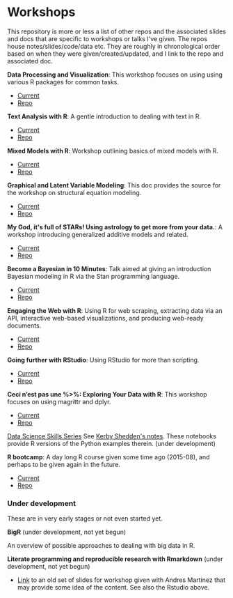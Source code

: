 # Workshops

This repository is more or less a list of other repos and the associated slides and docs that are specific to workshops or talks I've given. The repos house notes/slides/code/data etc. They are roughly in chronological order based on when they were given/created/updated, and I link to the repo and associated doc.


**Data Processing and Visualization**: This workshop focuses on using using various R packages for common tasks.

- [Current](https://m-clark.github.io/data-processing-and-visualization)
- [Repo](https://github.com/m-clark/data-processing-and-visualization)


**Text Analysis with R**: A gentle introduction to dealing with text in R.

- [Current](https://m-clark.github.io/text-analysis-with-R/)  
- [Repo](https://github.com/m-clark/text-analysis-with-R)


**Mixed Models with R**: Workshop outlining basics of mixed models with R.

- [Current](https://m-clark.github.io/mixed-models-with-R/)  
- [Repo](https://github.com/m-clark/mixed-models-with-R)


**Graphical and Latent Variable Modeling**: This doc provides the source for the workshop on structural equation modeling.

- [Current](http://m-clark.github.io/docs/sem/)
- [Repo](https://github.com/m-clark/sem)


**My God, it's full of STARs! Using astrology to get more from your data.**: A workshop introducing generalized additive models and related.

- [Current](http://m-clark.github.io/workshops/stars/)
- [Repo](https://github.com/m-clark/stars)

**Become a Bayesian in 10 Minutes**: Talk aimed at giving an introduction Bayesian modeling in R via the Stan programming language.

- [Current](http://m-clark.github.io/workshops/bayesian/)
- [Repo](https://github.com/m-clark/stanR_workshop)

**Engaging the Web with R**: Using R for web scraping, extracting data via an API, interactive web-based visualizations, and producing web-ready documents.

- [Current](http://m-clark.github.io/docs/web)
- [Repo](https://github.com/m-clark/webR)

**Going further with RStudio**: Using RStudio for more than scripting. 

- [Current](http://m-clark.github.io/docs/introRstudio.html)
- [Repo](https://github.com/m-clark/Introduction-to-RStudio)



**Ceci n’est pas une %>%: Exploring Your Data with R**: This workshop focuses on using magrittr and dplyr.

- [Current](http://m-clark.github.io/workshops/dplyr/mainSlides.html)
- [Repo](https://github.com/m-clark/data-manipulation-in-r)

[Data Science Skills Series](https://github.com/m-clark/old-dsss)  See [Kerby Shedden's notes](http://kshedden.github.io/ds_skills_series.html). These notebooks provide R versions of the Python examples therein. (under development)

**R bootcamp**: A day long R course given some time ago (2015-08), and perhaps to be given again in the future.

- [Current](http://m-clark.github.io/workshops/r_bootcamp/master.html)
- [Repo](https://github.com/m-clark/r-bootcamp)



### Under development

These are in very early stages or not even started yet.

**BigR** (under development, not yet begun)

An overview of possible approaches to dealing with big data in R.


**Literate programming and reproducible research with Rmarkdown** (under development, not yet begun)

- [Link](http://m-clark.github.io/docs/RDA_intro.pdf) to an old set of slides for workshop given with Andres Martinez that may provide some idea of the content. See also the Rstudio above.
